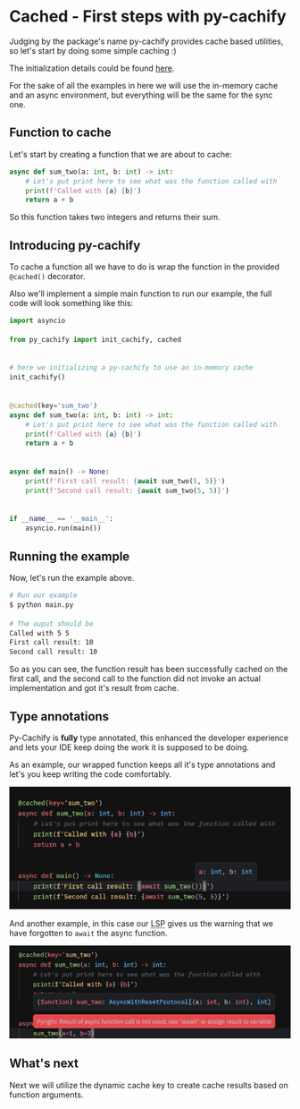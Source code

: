 # Cached - First steps with py-cachify

Judging by the package's name py-cachify provides cache based utilities, so let's start by doing some simple caching :)

The initialization details could be found [here](../initial-setup/initialization.md).

For the sake of all the examples in here we will use the in-memory cache and an async environment, but everything will be the same for the sync one.

## Function to cache

Let's start by creating a function that we are about to cache:

```python
async def sum_two(a: int, b: int) -> int:
    # Let's put print here to see what was the function called with
    print(f'Called with {a} {b}')
    return a + b
```

So this function takes two integers and returns their sum.

## Introducing py-cachify

To cache a function all we have to do is wrap the function in the provided `@cached()` decorator.

Also we'll implement a simple main function to run our example, the full code will look something like this:

```python
import asyncio

from py_cachify import init_cachify, cached


# here we initializing a py-cachify to use an in-memory cache
init_cachify()


@cached(key='sum_two')
async def sum_two(a: int, b: int) -> int:
    # Let's put print here to see what was the function called with
    print(f'Called with {a} {b}')
    return a + b


async def main() -> None:
    print(f'First call result: {await sum_two(5, 5)}')
    print(f'Second call result: {await sum_two(5, 5)}')


if __name__ == '__main__':
    asyncio.run(main())
```


## Running the example

Now, let's run the example above.

<!-- termynal -->
```bash
# Run our example
$ python main.py

# The ouput should be
Called with 5 5
First call result: 10
Second call result: 10
```

So as you can see, the function result has been successfully cached on the first call,
and the second call to the function did not invoke an actual implementation and got it's result from cache.


## Type annotations

Py-Cachify is **fully** type annotated, this enhanced the developer experience and lets your IDE keep doing the work it is supposed to be doing.

As an example, our wrapped function keeps all it's type annotations and let's you keep writing the code comfortably.

![Inline hints](../../img/type-annotations.png)

And another example, in this case our <abbr title="Language Server Protocol">LSP</abbr> gives us the warning that we have forgotten to `await` the async function.

![Inline hints 2](../../img/type-annotations-2.png)

## What's next

Next we will utilize the dynamic cache key to create cache results based on function arguments.
